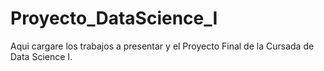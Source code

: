 # Proyecto_DataScience_I
Aqui cargare los trabajos a presentar y el Proyecto Final de la Cursada de Data Science I.
